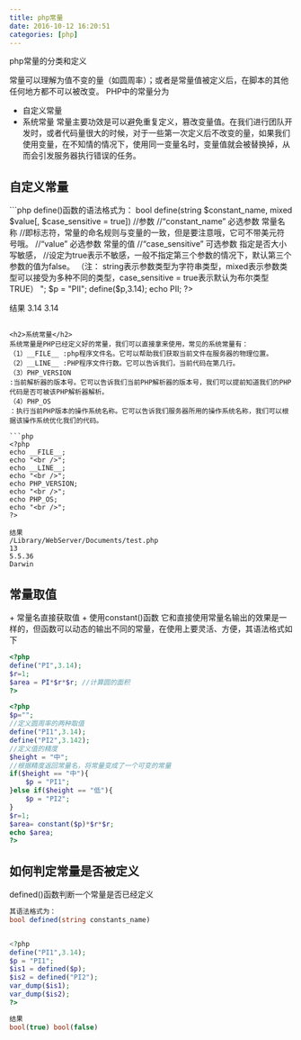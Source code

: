 ```yaml
---
title: php常量
date: 2016-10-12 16:20:51
categories: [php]
---
```

php常量的分类和定义
<!-- more -->
常量可以理解为值不变的量（如圆周率）；或者是常量值被定义后，在脚本的其他任何地方都不可以被改变。
PHP中的常量分为
+ 自定义常量
+ 系统常量
常量主要功效是可以避免重复定义，篡改变量值。在我们进行团队开发时，或者代码量很大的时候，对于一些第一次定义后不改变的量，如果我们使用变量，在不知情的情况下，使用同一变量名时，变量值就会被替换掉，从而会引发服务器执行错误的任务。

<h2>自定义常量</h2>
```php
define()函数的语法格式为：
bool define(string $constant_name, mixed $value[, $case_sensitive = true])
//参数
//“constant_name”  必选参数 常量名称
//即标志符，常量的命名规则与变量的一致，但是要注意哦，它可不带美元符号哦。
//“value”          必选参数 常量的值
//“case_sensitive” 可选参数 指定是否大小写敏感，
//设定为true表示不敏感，一般不指定第三个参数的情况下，默认第三个参数的值为false。
（注： string表示参数类型为字符串类型，mixed表示参数类型可以接受为多种不同的类型，case_sensitive = true表示默认为布尔类型TRUE）

<?php
define("PI",3.14);
echo PI;
echo "<br />";

$p = "PII";
define($p,3.14);
echo PII;
?>

结果
3.14
3.14
```

<h2>系统常量</h2>
系统常量是PHP已经定义好的常量，我们可以直接拿来使用，常见的系统常量有：
（1）__FILE__ :php程序文件名。它可以帮助我们获取当前文件在服务器的物理位置。
（2）__LINE__ :PHP程序文件行数。它可以告诉我们，当前代码在第几行。
（3）PHP_VERSION
:当前解析器的版本号。它可以告诉我们当前PHP解析器的版本号，我们可以提前知道我们的PHP代码是否可被该PHP解析器解析。
（4）PHP_OS
：执行当前PHP版本的操作系统名称。它可以告诉我们服务器所用的操作系统名称，我们可以根据该操作系统优化我们的代码。

```php
<?php
echo __FILE__;
echo "<br />";
echo __LINE__;
echo "<br />";
echo PHP_VERSION;
echo "<br />";
echo PHP_OS;
echo "<br />";
?>

结果
/Library/WebServer/Documents/test.php
13
5.5.36
Darwin
```

<h2>常量取值</h2>
+ 常量名直接获取值
+ 使用constant()函数
它和直接使用常量名输出的效果是一样的，但函数可以动态的输出不同的常量，在使用上要灵活、方便，其语法格式如下

```php
<?php
define("PI",3.14);
$r=1;
$area = PI*$r*$r; //计算圆的面积
?>

<?php 
$p="";
//定义圆周率的两种取值
define("PI1",3.14);
define("PI2",3.142);
//定义值的精度
$height = "中";
//根据精度返回常量名，将常量变成了一个可变的常量
if($height == "中"){
    $p = "PI1";
}else if($height == "低"){
	$p = "PI2";
}
$r=1;
$area= constant($p)*$r*$r;
echo $area;
?>
```

<h2>如何判定常量是否被定义</h2>
defined()函数判断一个常量是否已经定义

```php
其语法格式为：
bool defined(string constants_name)


<?php 
define("PI1",3.14);
$p = "PI1";
$is1 = defined($p);
$is2 = defined("PI2");
var_dump($is1);
var_dump($is2);
?>

结果
bool(true) bool(false)
```


<!--<img src="/images/6.png" width="800" height="263" />-->
<!--<font color=#FF6666></font>-->
